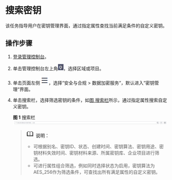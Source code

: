 # 搜索密钥<a name="dew_01_1478"></a>

该任务指导用户在密钥管理界面，通过指定属性查找当前满足条件的自定义密钥。

## 操作步骤<a name="section3577916172910"></a>

1.  [登录管理控制台](https://console.huaweicloud.com)。
2.  单击管理控制台左上角![](figures/icon_region.png)，选择区域或项目。
3.  单击页面左侧![](figures/icon-servicelist.png)，选择“安全与合规  \>  数据加密服务“，默认进入“密钥管理“界面。
4.  单击搜索栏，选择筛选密钥的条件，如[图 搜索栏](#fig92021821145618)所示，通过指定属性搜索自定义密钥。

    **图 1**  搜索栏<a name="fig92021821145618"></a>  
    ![](figures/搜索栏.png "搜索栏")

    >![](public_sys-resources/icon-note.gif) **说明：** 
    >-   可根据别名、密钥ID、状态、创建时间、密钥算法、密钥用途、密钥材料失效时间、密钥材料来源、所属密钥库、企业项目进行筛选。
    >-   可进行属性组合筛选，例如同时选择状态为启用，密钥算法为AES\_256作为筛选条件，可查找出所有满足属性的自定义密钥。

